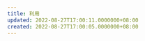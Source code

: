 ```yaml
---
title: 利用
updated: 2022-08-27T17:00:11.0000000+08:00
created: 2022-08-27T17:00:05.0000000+08:00
---
```


